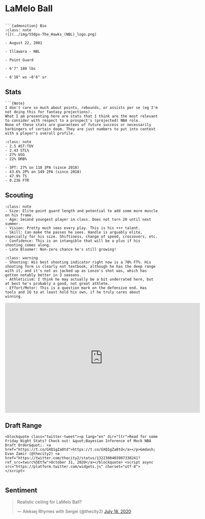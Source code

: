 LaMelo Ball
===
```{image} ../img/lamelo_ball.jpg
```

```{margin}
```{admonition} Bio
:class: note
![](../img/550px-The_Hawks_(NBL)_logo.png)

- August 22, 2001

- Illawara - NBL

- Point Guard

- 6'7" 180 lbs

- 6'10" ws ~8'6" sr
```

## Stats
```{margin}
```{Note}
I don't care so much about points, rebounds, or assists per se (eg I'm not doing this for fantasy projections). 
What I am presenting here are stats that I think are the most relevant to consider with respect to a prospect's (projected) NBA role.
None of these stats are guarantees of future success or necessarily harbingers of certain doom. They are just numbers to put into context with a player's overall profile.
```
```{admonition} Noteworthy
:class: note
- 2.5 AST:TOV
- 2.43 STL%
- 27% USG
- 22% DRB%
```

```{Caution}
- 3PT: 27% on 118 3PA (since 2018)
- 43.6% 2P% on 149 2PA (since 2018)
- 47.9% TS
- 0.236 FTR
```

## Scouting
```{admonition} Strengths
:class: note
- Size: Elite point guard length and potential to add some more muscle on his frame.
- Age: Second youngest player in class. Does not turn 20 until next summer.
- Vision: Pretty much sees every play. This is his +++ talent.
- Skill: Can make the passes he sees. Handle is arguably elite, especially for his size. Shiftiness, change of speed, crossovers, etc.
- Confidence: This is an intangible that will be a plus if his shooting comes along.
- Late Bloomer: Non-zero chance he's still growing! 
```
```{admonition} Weaknesses
:class: warning
- Shooting: His best shooting indicator right now is a 70% FT%. His shooting form is clearly not textbook, although he has the deep range with it, and it's not as jacked up as Lonzo's shot was, which has gotten notably better in 3 seasons.
- Athleticism: I think he may actually be a bit underrated here, but at best he's probably a good, not great athlete.
- Effort/Motor: This is a question mark on the defensive end. Has tools and IQ to at least hold his own, if he truly cares about winning.
```

<iframe width="640" height="360" src="https://www.youtube.com/embed/2XjspC9M2Mw" frameborder="0" allow="accelerometer; autoplay; encrypted-media; gyroscope; picture-in-picture" allowfullscreen></iframe>

## Draft Range
```{margin}
<blockquote class="twitter-tweet"><p lang="en" dir="ltr">Read for some Friday Night Stats? Check out: &quot;Bayesian Inference of Mock NBA Draft Order&quot;. <a href="https://t.co/GXQ1gZa8td">https://t.co/GXQ1gZa8td</a></p>&mdash; Evan Zamir (@thecity2) <a href="https://twitter.com/thecity2/status/1322380403907338241?ref_src=twsrc%5Etfw">October 31, 2020</a></blockquote> <script async src="https://platform.twitter.com/widgets.js" charset="utf-8"></script>
```

```{image} ../plrange/lamelo_ball.png
```

## Sentiment

<blockquote class="twitter-tweet"><p lang="en" dir="ltr">Realistic ceiling for LaMelo Ball?</p>&mdash; Aleksej Rhymes with Sergei (@thecity2) <a href="https://twitter.com/thecity2/status/1284520034774089728?ref_src=twsrc%5Etfw">July 18, 2020</a></blockquote> <script async src="https://platform.twitter.com/widgets.js" charset="utf-8"></script>